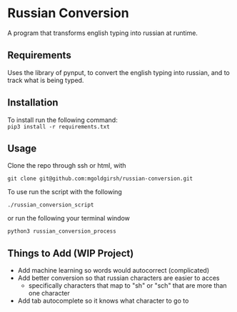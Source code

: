 # Russian Conversion
A program that transforms english typing into russian at runtime.

## Requirements
Uses the library of pynput, to convert the english typing into russian, and to track what is being typed. 

## Installation
To install run the following command:  <br>
``` pip3 install -r requirements.txt ``` 

## Usage
Clone the repo through ssh or html, with 
``` 
git clone git@github.com:mgoldgirsh/russian-conversion.git
```

To use run the script with the following
``` 
./russian_conversion_script 
```   
or run the following your terminal window
``` 
python3 russian_conversion_process 
```

## Things to Add (WIP Project)
- Add machine learning so words would autocorrect (complicated)
- Add better conversion so that russian characters are easier to acces
    - specifically characters that map to "sh" or "sch" that are more than one character
- Add tab autocomplete so it knows what character to go to 
